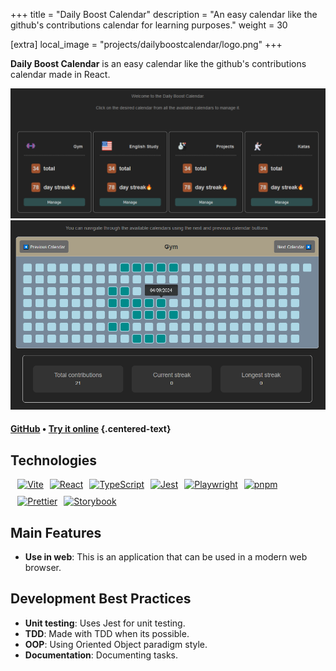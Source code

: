 +++
title = "Daily Boost Calendar"
description = "An easy calendar like the github's contributions calendar for learning purposes."
weight = 30

[extra]
local_image = "projects/dailyboostcalendar/logo.png"
+++

**Daily Boost Calendar** is an easy calendar like the github's contributions calendar made in React.

![Daily Boost Calendar screenshot 1](./screenshot1.png)
![Daily Boost Calendar screenshot 2](./screenshot2.png)

#### [GitHub](https://github.com/darellanodev/daily-boost-calendar) • [Try it online](../../playablegames/dailyboostcalendar/index.html) {.centered-text}

## Technologies

<div style="display: flex; flex-wrap: wrap; gap: 10px; margin: .8em">
    <a href="https://vitejs.dev">
        <img src="https://img.shields.io/badge/vite-%23646CFF.svg?style=flat&logo=vite&logoColor=white" alt="Vite">
    </a>
    <a href="https://reactjs.org">
        <img src="https://img.shields.io/badge/react-%2320232a.svg?style=flat&logo=react&logoColor=%2361DAFB" alt="React">
    </a>
    <a href="https://www.typescriptlang.org">
        <img src="https://img.shields.io/badge/typescript-%23007ACC.svg?style=flat&logo=typescript&logoColor=white" alt="TypeScript">
    </a>
    <a href="https://jestjs.io">
        <img src="https://img.shields.io/badge/Jest-C21325?style=flat&logo=jest&logoColor=white" alt="Jest">
    </a>
    <a href="https://playwright.dev">
        <img src="https://img.shields.io/badge/Playwright-333333?style=flat&logo=playwright&logoColor=white" alt="Playwright">
    </a>
    <a href="https://pnpm.io">
        <img src="https://img.shields.io/badge/pnpm-%234a4a4a.svg?style=flat&logo=pnpm&logoColor=f69220" alt="pnpm">
    </a>
    <a href="https://prettier.io">
        <img src="https://img.shields.io/badge/Prettier-F7B93E?style=flat&logo=prettier&logoColor=black" alt="Prettier">
    </a>
    <a href="https://storybook.js.org">
        <img src="https://img.shields.io/badge/Storybook-FF4785?style=flat&logo=storybook&logoColor=white" alt="Storybook">
    </a>
</div>

## Main Features

- **Use in web**: This is an application that can be used in a modern web browser.

## Development Best Practices

- **Unit testing**: Uses Jest for unit testing.
- **TDD**: Made with TDD when its possible.
- **OOP**: Using Oriented Object paradigm style.
- **Documentation**: Documenting tasks.
